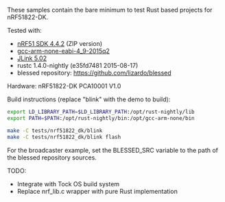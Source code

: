 These samples contain the bare minimum to test Rust based projects for
nRF51822-DK.

Tested with:

* [nRF51 SDK 4.4.2](https://developer.nordicsemi.com/nRF51_SDK/nRF51_SDK_v4.x.x/) (ZIP version)
* [gcc-arm-none-eabi-4\_9-2015q2](https://launchpad.net/gcc-arm-embedded/+download)
* [JLink 5.02](https://www.segger.com/jlink-software.html)
* rustc 1.4.0-nightly (e35fd7481 2015-08-17)
* blessed repository: https://github.com/lizardo/blessed

Hardware: nRF51822-DK PCA10001 V1.0

Build instructions (replace "blink" with the demo to build):

```bash
export LD_LIBRARY_PATH=$LD_LIBRARY_PATH:/opt/rust-nightly/lib
export PATH=$PATH:/opt/rust-nightly/bin:/opt/gcc-arm-none/bin

make -C tests/nrf51822_dk/blink
make -C tests/nrf51822_dk/blink flash
```

For the broadcaster example, set the BLESSED\_SRC variable to the path of the
blessed repository sources.

TODO:

* Integrate with Tock OS build system
* Replace nrf\_lib.c wrapper with pure Rust implementation
